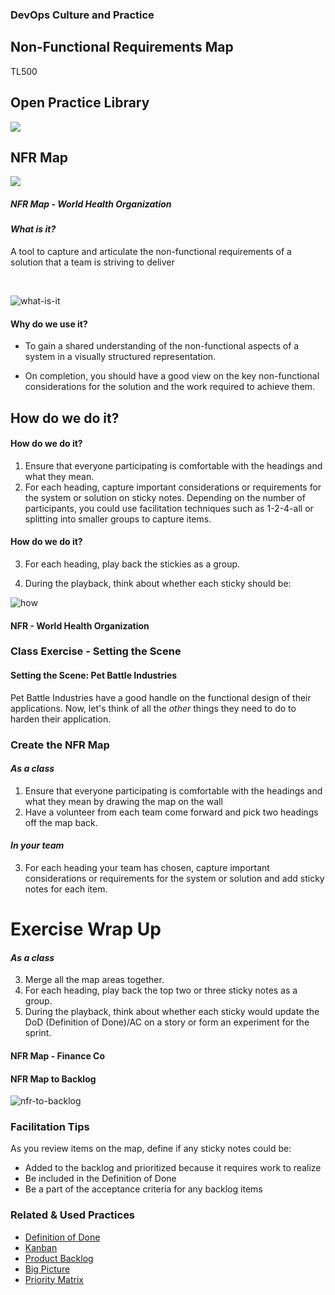 <!-- .slide: data-background-image="images/Stakater_NewBrand_Background.png" -->
### DevOps Culture and Practice <!-- {.element: class="course-title"} -->
## Non-Functional Requirements Map <!-- {.element: class="title-color"} -->
TL500 <!-- {.element: class="title-color"} -->



<div class="r-stack">
<div class="fragment fade-out" data-fragment-index="0" >
  <h2>Open Practice Library</h2>
  <img src="images/opl-complete.png">
</div>
<div class="fragment current-visible" data-fragment-index="0" >
  <h2>NFR Map</h2>
  <a target="_blank" href="https://openpracticelibrary.com/practice/non-functional-requirements-map/">
  <img src="images/opl-discovery.png">
  </a>
</div>
</div>



##### NFR Map - World Health Organization <!-- .element: class="title-bottom-left" -->
<!-- .slide: data-background-size="contain" data-background-image="images/nfr-map/example-who-nfr-map.png", class="white-style" -->



#### _What is it?_
A tool to capture and articulate the non-functional requirements of a solution that a team is striving to deliver

<br>

![what-is-it](images/nfr-map/what-is-it.png)<!-- .element: class="image-no-shadow image-full-width" -->
<!--  
#### _What is it?_
* Aims to elaborate non-functional areas that are unlikely to be captured using practices primarily focused on functional aspects of a solution.
* Non-functional requirements are broken down into areas represented by each segment on the canvas.
* Findings and learnings from other Discovery practices can be input into this practice if appropriate.
-->



#### Why do we use it?
* To gain a shared understanding of the non-functional aspects of a system in a visually structured representation. 

* On completion, you should have a good view on the key non-functional considerations for the solution and the work required to achieve them.
<!--
--->



## How do we do it?
<!-- .slide: data-background-size="contain" data-background-image="https://openpracticelibrary.com/images/non-functional-requirements-map.jpg", class="black-style" -->



#### How do we do it?
1. Ensure that everyone participating is comfortable with the headings and what they mean. <!-- .element: class="fragment" -->
2. For each heading, capture important considerations or requirements for the system or solution on sticky notes. Depending on the number of participants, you could use facilitation techniques such as 1-2-4-all or splitting into smaller groups to capture items. <!-- .element: class="fragment" -->
<!-- .slide: data-background-size="contain" data-background-image="https://openpracticelibrary.com/images/non-functional-requirements-map.jpg", class="black-style" data-background-opacity="0.2"	 -->



#### How do we do it?
<!-- .slide: data-background-size="contain" data-background-image="https://openpracticelibrary.com/images/non-functional-requirements-map.jpg", class="black-style" data-background-opacity="0.2"	 -->
3. For each heading, play back the stickies as a group.  <!-- .element: class="fragment" data-fragment-index="0" -->
<!--TechEdit: "play back" seems an odd action for a sticky note, it's more for a video or recording. If participants are reading the stickies out, say "read out" or "read aloud"; "For each heading, read the sticky notes aloud as a group." This phrasing is used again later so if changed here we should change all.-->
4. During the playback, think about whether each sticky should be:  <!-- .element: class="fragment" data-fragment-index="1" -->

![how](images/nfr-map/how-to-do-it.png)<!-- .element: class="fragment image-no-shadow image-full-width" data-fragment-index="1"-->



#### NFR - World Health Organization <!-- .element: class="title-bottom-left" -->
<!-- .slide: data-background-size="contain" data-background-image="images/nfr-map/example-who-nfr-map.png", class="white-style" -->



### Class Exercise - Setting the Scene



#### Setting the Scene: Pet Battle Industries

Pet Battle Industries have a good handle on the functional design of their applications. Now, let's think of all the _other_ things they need to do to harden their application.



### Create the NFR Map
#### *As a class*

1. Ensure that everyone participating is comfortable with the headings and what they mean by drawing the map on the wall
2. Have a volunteer from each team come forward and pick two headings off the map back.
#### *In your team*
3. For each heading your team has chosen, capture important considerations or requirements for the system or solution and add sticky notes for each item.



# Exercise Wrap Up
#### *As a class*
3. Merge all the map areas together.
4. For each heading, play back the top two or three sticky notes as a group.
5. During the playback, think about whether each sticky would update the DoD (Definition of Done)/AC on a story or form an experiment for the sprint.



#### NFR Map - Finance Co <!-- .element: class="title-bottom-left" -->
<!-- .slide: data-background-size="contain" data-background-image="images/nfr-map/nfr-example-2.png", class="white-style" -->



#### NFR Map to Backlog
![nfr-to-backlog](./images/nfr-map/nfr-to-backlog.png)



### Facilitation Tips
As you review items on the map, define if any sticky notes could be:

- Added to the backlog and prioritized because it requires work to realize
- Be included in the Definition of Done
- Be a part of the acceptance criteria for any backlog items



<!-- .slide: data-background-image="images/book-background.jpeg", class="black-style"  data-background-opacity="0.3" -->
### Related & Used Practices
- [Definition of Done](https://openpracticelibrary.com/practice/definition-of-done/)
- [Kanban](https://openpracticelibrary.com/practice/kanban)
- [Product Backlog](https://openpracticelibrary.com/practice/)
- [Big Picture](https://openpracticelibrary.com/practice/big-picture)
- [Priority Matrix](https://openpracticelibrary.com/practice/impact-effort-prioritization-matrix/)
